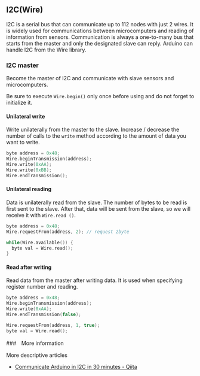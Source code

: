 ## I2C(Wire)

I2C is a serial bus that can communicate up to 112 nodes with just 2 wires. It is widely used for communications between microcomputers and reading of information from sensors. Communication is always a one-to-many bus that starts from the master and only the designated slave can reply. Arduino can handle I2C from the Wire library.

### I2C master

Become the master of I2C and communicate with slave sensors and microcomputers.

Be sure to execute `Wire.begin()` only once before using and do not forget to initialize it.

#### Unilateral write

Write unilaterally from the master to the slave. Increase / decrease the number of calls to the `write` method according to the amount of data you want to write.
```C++
byte address = 0x48;
Wire.beginTransmission(address);
Wire.write(0xAA);
Wire.write(0xBB);
Wire.endTransmission();
```

#### Unilateral reading

Data is unilaterally read from the slave. The number of bytes to be read is first sent to the slave. After that, data will be sent from the slave, so we will receive it with `Wire.read ()`.
```C++
byte address = 0x48;
Wire.requestFrom(address, 2); // request 2byte

while(Wire.available()) {
  byte val = Wire.read();
}
```

#### Read after writing
Read data from the master after writing data. It is used when specifying register number and reading.
```C++
byte address = 0x48;
Wire.beginTransmission(address);
Wire.write(0xAA);
Wire.endTransmission(false);

Wire.requestFrom(address, 1, true);
byte val = Wire.read();
```

###　More information

More descriptive articles

* [Communicate Arduino in I2C in 30 minutes - Qiita](https://qiita.com/MergeCells/items/20c3c1a0adfb222a19cd)
